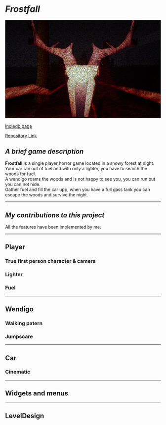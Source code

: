 # *Frostfall*

![Frostfall Jumpscare](/Frostfall/Images/Jumpscare.png)  

[Indiedb page](https://www.indiedb.com/games/frostfall)  

[Repository Link](https://github.com/Gankare/FrostfallHorrorGame)  

## *A brief game description*  

**Frostfall** Is a single player horror game located in a snowy forest at night. Your car ran out of fuel and with only a lighter, you have to search the woods for fuel.  
A wendigo roams the woods and is not happy to see you, you can run but you can not hide.  
Gather fuel and fill the car upp, when you have a full gass tank you can escape the woods and survive the night.  

---

## *My contributions to this project*

All the features have been implemented by me. 

---  

## Player  
### True first person character & camera  
### Lighter  
### Fuel  
---  

## Wendigo  
### Walking patern  
### Jumpscare  
---  

## Car  
### Cinematic    
---  
## Widgets and menus  

---  
## LevelDesign   

